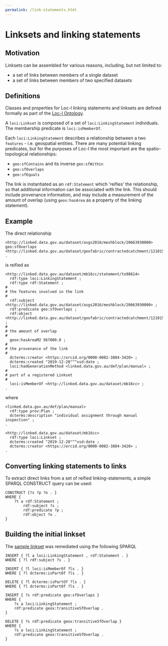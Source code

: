 ```yaml
---
permalink: /link-statements.html
---
```


# Linksets and linking statements
## Motivation
Linksets can be assembled for various reasons, including, but not limited to:

* a set of links between members of a single dataset
* a set of links between members of two specified datasets

## Definitions

Classes and properties for Loc-I linking statements and linksets are defined formally as part of the [Loc-I Ontology](http://linked.data.gov.au/def/loci). 

A `loci:Linkset` is composed of a set of `loci:LinkingStatement` individuals. 
The membership predicate is `loci:isMemberOf`. 

Each `loci:LinkingStatement` describes a relationship between a two `features` - i.e. geospatial entities. 
There are many potential linking predicates, but for the purposes of Loc-I the most important are the spatio-topological relationships:

* `geo:sfContains` and its inverse `geo:sfWithin`
* `geo:sfOverlaps`
* `geo:sfEquals`

The link is instantiated as an `rdf:Statement` which 'reifies' the relationship, so that additional information can be associated with the link. 
This should include provenance information, and may include a measurement of the amount of overlap (using `geox:hasArea` as a property of the linking statement). 

## Example
The direct relationship 
```
<http://linked.data.gov.au/dataset/asgs2016/meshblock/20663930000> geo:sfOverlaps <http://linked.data.gov.au/dataset/geofabric/contractedcatchment/12101547> .
```
is reified as 
```
<http://linked.data.gov.au/dataset/mb16cc/statement/to98614>
  rdf:type loci:LinkingStatement ;
  rdf:type rdf:Statement ;
#
# the features involved in the link
#
  rdf:subject <http://linked.data.gov.au/dataset/asgs2016/meshblock/20663930000> ;
  rdf:predicate geo:sfOverlaps ;
  rdf:object <http://linked.data.gov.au/dataset/geofabric/contractedcatchment/12101547> ;
#
# the amount of overlap
#
  geox:hasAreaM2 567000.0 ;
#
# the provenance of the link
#
  dcterms:creator <https://orcid.org/0000-0002-3884-3420> ;
  dcterms:created "2019-12-20"^^xsd:date ;
  loci:hadGenerationMethod <linked.data.gov.au/def/plan/manual> ;
#
# part of a registered Linkset
#
  loci:isMemberOf <http://linked.data.gov.au/dataset/mb16cc> ;
.
```
where 

```
<linked.data.gov.au/def/plan/manual>
  rdf:type prov:Plan ;
  dcterms:description "individual assignment through manual inspection" ; 
.

<http://linked.data.gov.au/dataset/mb16cc>
  rdf:type loci:Linkset ;
  dcterms:created "2019-12-20"^^xsd:date ;
  dcterms:creator <https://orcid.org/0000-0002-3884-3420> ;
.
```

## Converting linking statements to links
To extract direct links from a set of reified linking-statements, a simple SPARQL CONSTRUCT query can be used:
```
CONSTRUCT {?s ?p ?o . }
WHERE {
	?t a rdf:Statement ;
		rdf:subject ?s ;
		rdf:predicate ?p ;
		rdf:object ?o .
}
```

## Building the initial linkset

The [sample linkset](https://github.com/CSIRO-enviro-informatics/loci-testdata/blob/master/loci-ld-dataset/loci-linkset-instances-1.ttl) was remediated using the following SPARQL

```
INSERT { ?l a loci:LinkingStatement , rdf:Statement . }
WHERE { ?l rdf:subject ?s . }

INSERT { ?l loci:isMemberOf ?ls . }
WHERE { ?l dcterms:isPartOf ?ls . }

DELETE { ?l dcterms:isPartOf ?ls . }
WHERE { ?l dcterms:isPartOf ?ls . }

INSERT { ?s rdf:predicate geo:sfOverlaps }
WHERE { 
	?s a loci:LinkingStatement ;
	rdf:predicate geox:transitiveSfOverlap .  
}

DELETE { ?s rdf:predicate geox:transitiveSfOverlap }
WHERE { 
	?s a loci:LinkingStatement ;
	rdf:predicate geox:transitiveSfOverlap .  
}
```
